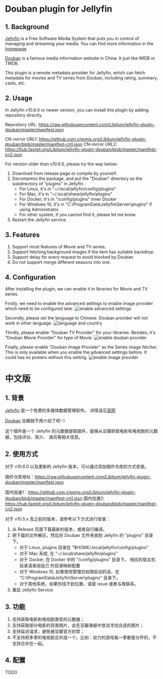 # Douban plugin for Jellyfin

## 1. Background

[Jellyfin](https://github.com/jellyfin/jellyfin) is a Free Software Media System
that puts you in control of managing and streaming your media. You can find
more information in the [homepage](https://jellyfin.media/)

[Douban](https://www.douban.com/) is a famous media information website in China.
It just like IMDB or TMDB.

This plugin is a remote metadata provider for Jellyfin, which can fetch metadata
for movies and TV series from Douban, including rating, summary, casts, etc.

## 2. Usage

In Jellyfin v10.6.0 or newer version, you can install this plugin by adding repository directly.

Repository URL: https://raw.githubusercontent.com/Libitum/jellyfin-plugin-douban/master/manifest.json

CN-mirror URL1: https://github.com.cnpmjs.org/Libitum/jellyfin-plugin-douban/blob/master/manifest-cn1.json
CN-mirror URL2: https://hub.fastgit.org/Libitum/jellyfin-plugin-douban/blob/master/manifest-cn2.json

For version older than v10.6.0, please try the way below:

1. Download from release page or compile by yourself.
2. Decompress the package, and put the "Douban" directory as the subdirectory of
   "plugins" in Jellyfin.
    * For Linux, it's in "~/.local/jellyfin/config/plugins"
    * For Mac, it's in "~/.local/share/jellyfin/plugins"
    * For Docker, it's in "/config/plugins" inner Docker
    * For Windows 10, it's in "C:\ProgramData\Jellyfin\Server\plugins" if using Administrator.
    * For other system, if you cannot find it, please let me know.
3. Restart the Jellyfin service.

## 3. Features

1. Support most features of Movie and TV series.
2. Support fetching background images if the item has suitable backdrop.
3. Support delay for every request to avoid blocked by Douban.
4. Do not support merge different seasons into one.

## 4. Configuration

After installing the plugin, we can enable it in libraries for Movie and
TV series.

Firstly, we need to enable the advanced settings to enable image provider
which need to be configured later.
![enable advanced settings](assets/enable_advanced_settings.png?raw=true)

Secondly, please set the language to Chinese. Douban provider will not work in
other language.
![language and country](assets/language_and_country.png?raw=true)

Thirdly, please enable "Douban TV Provider" for your libraries. Besides, it's
"Douban Movie Provider" for type of Movie.
![enable douban provider](assets/enable_douban_provider.png?raw=true)

Finally, please enable "Douban Image Provider" as the Series image fetcher.
This is only available when you enable the advanced settings before. It could
has no posters without this setting.
![enable image provider](assets/enable_douban_image_provider.png?raw=true)

# 中文版

## 1. 背景

[Jellyfin](https://github.com/jellyfin/jellyfin) 是一个免费的多媒体数据管理软件。
详情请见[官网](https://jellyfin.media/)

[Douban](https://www.douban.com/)  豆瓣就不用介绍了吧:-)

这个插件是一个 Jellyfin 的元数据提取插件，能够从豆瓣抓取电影和电视剧的元数据，包括评分、简介、
演员等相关信息。

## 2. 使用方式

对于 v10.6.0 以及更新的 Jellyfin 版本，可以通过添加插件仓库的方式安装。

插件仓库地址：https://raw.githubusercontent.com/Libitum/jellyfin-plugin-douban/master/manifest.json

国内加速1：https://github.com.cnpmjs.org/Libitum/jellyfin-plugin-douban/blob/master/manifest-cn1.json
国内加速2: https://hub.fastgit.org/Libitum/jellyfin-plugin-douban/blob/master/manifest-cn2.json


对于 v10.5.x 及之前的版本，请参考以下方式进行安装：

1. 从 Release 页面下载最新的版本，或者自行编译。
2. 把下载的文件解压，然后将 Douban 文件夹放到 Jellyfin 的 "plugins" 目录下。
   * 对于 Linux, plugins 目录在 "$HOME/.local/jellyfin/config/plugins"
   * 对于 Mac 系统, 在 "~/.local/share/jellyfin/plugins"
   * 对于 Docker, 在 Docker 中的 "/config/plugins" 目录下。 相应的宿主机目录请查阅自己
     的目录映射配置
   * 对于 Windows 10, 如果使用管理员权限启动的话，在 "C:\ProgramData\Jellyfin\Server\plugins" 目录下。
   * 对于其他系统，如果你找不到位置，请提 issue 或者与我联系。
3. 重启 Jellyfin Service

## 3. 功能

1. 支持获取电影和电视剧类型的元数据；
2. 支持获取部分电影的背景图片，会在豆瓣海报中尝试寻找合适的图片；
3. 支持延迟请求，避免被豆瓣官方封禁；
4. 不支持把多季的电视剧合并成一个。比如：权力的游戏每一季都是分开的，不支持合并在一起。

## 4. 配置

TODO

